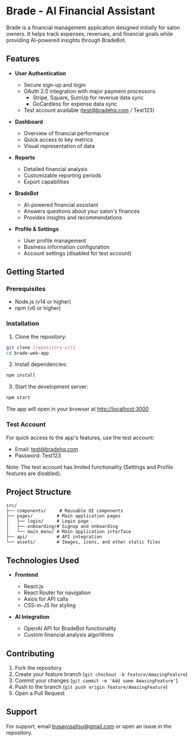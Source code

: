# Brade - AI Financial Assistant

Brade is a financial management application designed initially for salon owners. It helps track expenses, revenues, and financial goals while providing AI-powered insights through BradeBot.

## Features

- **User Authentication**

  - Secure sign-up and login
  - OAuth 2.0 integration with major payment processors:
    - Stripe, Square, SumUp for revenue data sync
    - GoCardless for expense data sync
  - Test account available (test@bradehq.com / Test123)

- **Dashboard**

  - Overview of financial performance
  - Quick access to key metrics
  - Visual representation of data

- **Reports**

  - Detailed financial analysis
  - Customizable reporting periods
  - Export capabilities

- **BradeBot**

  - AI-powered financial assistant
  - Answers questions about your salon's finances
  - Provides insights and recommendations

- **Profile & Settings**
  - User profile management
  - Business information configuration
  - Account settings (disabled for test account)

## Getting Started

### Prerequisites

- Node.js (v14 or higher)
- npm (v6 or higher)

### Installation

1. Clone the repository:

```bash
git clone [repository-url]
cd brade-web-app
```

2. Install dependencies:

```bash
npm install
```

3. Start the development server:

```bash
npm start
```

The app will open in your browser at [http://localhost:3000](http://localhost:3000)

### Test Account

For quick access to the app's features, use the test account:

- Email: test@bradehq.com
- Password: Test123

Note: The test account has limited functionality (Settings and Profile features are disabled).

## Project Structure

```
src/
├── components/     # Reusable UI components
├── pages/         # Main application pages
│   ├── login/     # Login page
│   ├── onboarding/# Signup and onboarding
│   └── main_menu/ # Main application interface
├── api/           # API integration
└── assets/        # Images, icons, and other static files
```

## Technologies Used

- **Frontend**

  - React.js
  - React Router for navigation
  - Axios for API calls
  - CSS-in-JS for styling

- **AI Integration**
  - OpenAI API for BradeBot functionality
  - Custom financial analysis algorithms

## Contributing

1. Fork the repository
2. Create your feature branch (`git checkout -b feature/AmazingFeature`)
3. Commit your changes (`git commit -m 'Add some AmazingFeature'`)
4. Push to the branch (`git push origin feature/AmazingFeature`)
5. Open a Pull Request

## Support

For support, email busayosalisu@gmail.com or open an issue in the repository.
